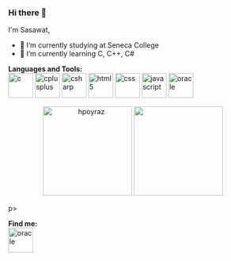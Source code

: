### Hi there 👋

I'm Sasawat,
- 🔭 I’m currently studying at Seneca College
- 🌱 I’m currently learning C, C++, C#
  
**Languages and Tools:**
<br>
<img src="https://icongr.am/devicon/c-original.svg?size=128&color=currentColor" alt="c" width="50" height="50"/>
<img src="https://icongr.am/devicon/cplusplus-original.svg?size=128&color=currentColor" alt="cplusplus" width="50" height="50"/>
<img src="https://icongr.am/devicon/csharp-original.svg?size=128&color=currentColor" alt="csharp" width="50" height="50"/>
<img src="https://icongr.am/devicon/html5-original.svg?size=128&color=currentColor" alt="html5" width="50" height="50"/>
<img src="https://icongr.am/devicon/css3-original.svg?size=128&color=currentColor" alt="css" width="50" height="50"/>
<img src="https://icongr.am/devicon/javascript-original.svg?size=128&color=currentColor" alt="javascript" width="50" height="50"/>
<img src="https://icongr.am/devicon/oracle-original.svg?size=128&color=currentColor" alt="oracle" width="50" height="50"/> 

<p align="center">
  <img height='180px' src="https://github-readme-stats.vercel.app/api?username=Husna-POYRAZ&show_icons=true&theme=great-gatsby" alt="hpoyraz">
  <img align="" height='180px' src="https://github-readme-stats.vercel.app/api/top-langs/?username=SYimleang&hide_title=false&layout=compact&theme=gotham&count_private=true">
</p>p>

**Find me:**
<br>
<a href="https://www.linkedin.com/in/sasawat-yimleang-564620155/"><img src="https://icongr.am/devicon/linkedin-original.svg?size=128&color=currentColor" alt="oracle" width="50" height="50"/></a>
<!--
**SYimleang/SYimleang** is a ✨ _special_ ✨ repository because its `README.md` (this file) appears on your GitHub profile.
-->
